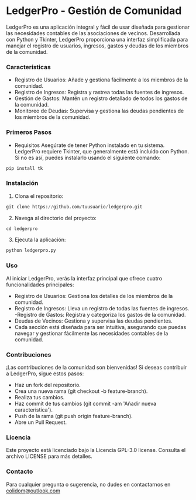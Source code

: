 # LedgerPro - Gestión de Comunidad

LedgerPro es una aplicación integral y fácil de usar diseñada para gestionar las necesidades contables de las asociaciones de vecinos. Desarrollada con Python y Tkinter, LedgerPro proporciona una interfaz simplificada para manejar el registro de usuarios, ingresos, gastos y deudas de los miembros de la comunidad.

### Características

-   Registro de Usuarios: Añade y gestiona fácilmente a los miembros de la comunidad.
-   Registro de Ingresos: Registra y rastrea todas las fuentes de ingresos.
-   Gestión de Gastos: Mantén un registro detallado de todos los gastos de la comunidad.
-   Monitoreo de Deudas: Supervisa y gestiona las deudas pendientes de los miembros de la comunidad.

### Primeros Pasos

-   Requisitos
    Asegúrate de tener Python instalado en tu sistema. LedgerPro requiere Tkinter, que generalmente está incluido con Python. Si no es así, puedes instalarlo usando el siguiente comando:

```python
pip install tk
```

### Instalación

1. Clona el repositorio:

```python
git clone https://github.com/tuusuario/ledgerpro.git
```

2. Navega al directorio del proyecto:

```python
cd ledgerpro
```

3. Ejecuta la aplicación:

```python
python ledgerpro.py
```

### Uso

Al iniciar LedgerPro, verás la interfaz principal que ofrece cuatro funcionalidades principales:

-   Registro de Usuarios: Gestiona los detalles de los miembros de la comunidad.
-   Registro de Ingresos: Lleva un registro de todas las fuentes de ingresos.
    -Registro de Gastos: Registra y categoriza los gastos de la comunidad.
-   Deudas de Vecinos: Gestiona y supervisa las deudas pendientes.
-   Cada sección está diseñada para ser intuitiva, asegurando que puedas navegar y gestionar fácilmente las necesidades contables de la comunidad.

### Contribuciones

¡Las contribuciones de la comunidad son bienvenidas! Si deseas contribuir a LedgerPro, sigue estos pasos:

-   Haz un fork del repositorio.
-   Crea una nueva rama (git checkout -b feature-branch).
-   Realiza tus cambios.
-   Haz commit de tus cambios (git commit -am 'Añadir nueva característica').
-   Push de la rama (git push origin feature-branch).
-   Abre un Pull Request.

### Licencia

Este proyecto está licenciado bajo la Licencia GPL-3.0 license. Consulta el archivo LICENSE para más detalles.

### Contacto

Para cualquier pregunta o sugerencia, no dudes en contactarnos en colidom@outlook.com
